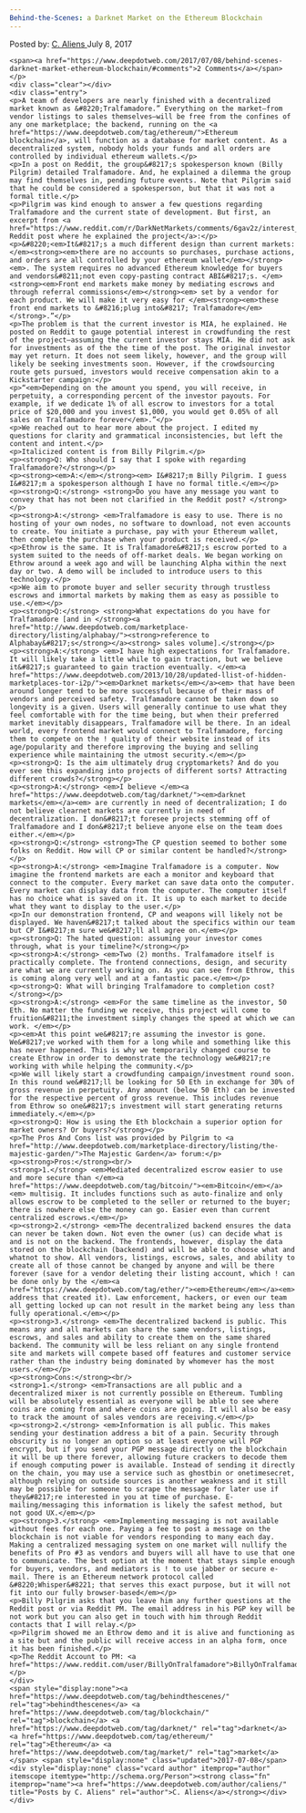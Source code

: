 ```yaml
---
Behind-the-Scenes: a Darknet Market on the Ethereum Blockchain
---
```

<article class="post-listing post-21158 post type-post status-publish format-standard has-post-thumbnail hentry  tag-behindthescenes tag-blockchain tag-darknet tag-ethereum tag-market">
    <div class="post-inner">
        <span>Posted by: <a href="https://www.deepdotweb.com/author/caliens/" title="">C. Aliens </a></span>
    <span>July 8, 2017</span>
    
    <span><a href="https://www.deepdotweb.com/2017/07/08/behind-scenes-darknet-market-ethereum-blockchain/#comments">2 Comments</a></span>
    </p>
    <div class="clear"></div>
    <div class="entry">
    <p>A team of developers are nearly finished with a decentralized market known as &#8220;Tralfamadore.” Everything on the market—from vendor listings to sales themselves—will be free from the confines of any one marketplace; the backend, running on the <a href="https://www.deepdotweb.com/tag/ethereum/">Ethereum blockchain</a>, will function as a database for market content. As a decentralized system, nobody holds your funds and all orders are controlled by individual ethereum wallets.</p>
    <p>In a post on Reddit, the group&#8217;s spokesperson known (Billy Pilgrim) detailed Tralfamadore. And, he explained a dilemma the group may find themselves in, pending future events. Note that Pilgrim said that he could be considered a spokesperson, but that it was not a formal title.</p>
    <p>Pilgrim was kind enough to answer a few questions regarding Tralfamadore and the current state of development. But first, an excerpt from <a href="https://www.reddit.com/r/DarkNetMarkets/comments/6gav2z/interest_in_crowdfunding_for_tralfamadore_a/">the Reddit post where he explained the project</a>:</p>
    <p>&#8220;<em>It&#8217;s a much different design than current markets: </em><strong><em>there are no accounts so purchases, purchase actions, and orders are all controlled by your ethereum wallet</em></strong><em>. The system requires no advanced Ethereum knowledge for buyers and vendors&#8211;not even copy-pasting contract ABI&#8217;s. </em><strong><em>Front end markets make money by mediating escrows and through referral commissions</em></strong><em> set by a vendor for each product. We will make it very easy for </em><strong><em>these front end markets to &#8216;plug into&#8217; Tralfamadore</em></strong>.”</p>
    <p>The problem is that the current investor is MIA, he explained. He posted on Reddit to gauge potential interest in crowdfunding the rest of the project—assuming the current investor stays MIA. He did not ask for investments as of the the time of the post. The original investor may yet return. It does not seem likely, however, and the group will likely be seeking investments soon. However, if the crowdsourcing route gets pursued, investors would receive compensation akin to a Kickstarter campaign:</p>
    <p>“<em>Depending on the amount you spend, you will receive, in perpetuity, a corresponding percent of the investor payouts. For example, if we dedicate 1% of all escrow to investors for a total price of $20,000 and you invest $1,000, you would get 0.05% of all sales on Tralfamadore forever</em>.”</p>
    <p>We reached out to hear more about the project. I edited my questions for clarity and grammatical inconsistencies, but left the content and intent.</p>
    <p>Italicized content is from Billy Pilgrim.</p>
    <p><strong>Q: Who should I say that I spoke with regarding Tralfamadore?</strong></p>
    <p><strong><em>A:</em></strong><em> I&#8217;m Billy Pilgrim. I guess I&#8217;m a spokesperson although I have no formal title.</em></p>
    <p><strong>Q:</strong> <strong>Do you have any message you want to convey that has not been not clarified in the Reddit post? </strong></p>
    <p><strong>A:</strong> <em>Tralfamadore is easy to use. There is no hosting of your own nodes, no software to download, not even accounts to create. You initiate a purchase, pay with your Ethereum wallet, then complete the purchase when your product is received.</p>
    <p>Ethrow is the same. It is Tralfamadore&#8217;s escrow ported to a system suited to the needs of off-market deals. We began working on Ethrow around a week ago and will be launching Alpha within the next day or two. A demo will be included to introduce users to this technology.</p>
    <p>We aim to promote buyer and seller security through trustless escrows and immortal markets by making them as easy as possible to use.</em></p>
    <p><strong>Q:</strong> <strong>What expectations do you have for Tralfamadore [and in </strong><a href="http://www.deepdotweb.com/marketplace-directory/listing/alphabay/"><strong>reference to Alphabay&#8217;s</strong></a><strong> sales volume].</strong></p>
    <p><strong>A:</strong> <em>I have high expectations for Tralfamadore. It will likely take a little while to gain traction, but we believe it&#8217;s guaranteed to gain traction eventually. </em><a href="https://www.deepdotweb.com/2013/10/28/updated-llist-of-hidden-marketplaces-tor-i2p/"><em>Darknet markets</em></a><em> that have been around longer tend to be more successful because of their mass of vendors and perceived safety. Tralfamadore cannot be taken down so longevity is a given. Users will generally continue to use what they feel comfortable with for the time being, but when their preferred market inevitably disappears, Tralfamadore will be there. In an ideal world, every frontend market would connect to Tralfamadore, forcing them to compete on the ! quality of their website instead of its age/popularity and therefore improving the buying and selling experience while maintaining the utmost security.</em></p>
    <p><strong>Q: Is the aim ultimately drug cryptomarkets? And do you ever see this expanding into projects of different sorts? Attracting different crowds?</strong></p>
    <p><strong>A:</strong> <em>I believe </em><a href="https://www.deepdotweb.com/tag/darknet/"><em>darknet markets</em></a><em> are currently in need of decentralization; I do not believe clearnet markets are currently in need of decentralization. I don&#8217;t foresee projects stemming off of Tralfamadore and I don&#8217;t believe anyone else on the team does either.</em></p>
    <p><strong>Q:</strong> <strong>The CP question seemed to bother some folks on Reddit. How will CP or similar content be handled?</strong></p>
    <p><strong>A:</strong> <em>Imagine Tralfamadore is a computer. Now imagine the frontend markets are each a monitor and keyboard that connect to the computer. Every market can save data onto the computer. Every market can display data from the computer. The computer itself has no choice what is saved on it. It is up to each market to decide what they want to display to the user.</p>
    <p>In our demonstration frontend, CP and weapons will likely not be displayed. We haven&#8217;t talked about the specifics within our team but CP I&#8217;m sure we&#8217;ll all agree on.</em></p>
    <p><strong>Q: The hated question: assuming your investor comes through, what is your timeline?</strong></p>
    <p><strong>A:</strong> <em>Two (2) months. Tralfamadore itself is practically complete. The frontend connections, design, and security are what we are currently working on. As you can see from Ethrow, this is coming along very well and at a fantastic pace.</em></p>
    <p><strong>Q: What will bringing Tralfamadore to completion cost?</strong></p>
    <p><strong>A:</strong> <em>For the same timeline as the investor, 50 Eth. No matter the funding we receive, this project will come to fruition&#8211;the investment simply changes the speed at which we can work. </em></p>
    <p><em>At this point we&#8217;re assuming the investor is gone. We&#8217;ve worked with them for a long while and something like this has never happened. This is why we temporarily changed course to create Ethrow in order to demonstrate the technology we&#8217;re working with while helping the community.</p>
    <p>We will likely start a crowdfunding campaign/investment round soon. In this round we&#8217;ll be looking for 50 Eth in exchange for 30% of gross revenue in perpetuity. Any amount (below 50 Eth) can be invested for the respective percent of gross revenue. This includes revenue from Ethrow so one&#8217;s investment will start generating returns immediately.</em></p>
    <p><strong>Q: How is using the Eth blockchain a superior option for market owners? Or buyers?</strong></p>
    <p>The Pros And Cons list was provided by Pilgrim to <a href="http://www.deepdotweb.com/marketplace-directory/listing/the-majestic-garden/">The Majestic Garden</a> forum:</p>
    <p><strong>Pros:</strong><br/>
    <strong>1.</strong> <em>Mediated decentralized escrow easier to use and more secure than </em><a href="https://www.deepdotweb.com/tag/bitcoin/"><em>Bitcoin</em></a><em> multisig. It includes functions such as auto-finalize and only allows escrow to be completed to the seller or returned to the buyer; there is nowhere else the money can go. Easier even than current centralized escrows.</em></p>
    <p><strong>2.</strong> <em>The decentralized backend ensures the data can never be taken down. Not even the owner (us) can decide what is and is not on the backend. The frontends, however, display the data stored on the blockchain (backend) and will be able to choose what and whatnot to show. All vendors, listings, escrows, sales, and ability to create all of those cannot be changed by anyone and will be there forever (save for a vendor deleting their listing account, which ! can be done only by the </em><a href="https://www.deepdotweb.com/tag/ether/"><em>Ethereum</em></a><em> address that created it). Law enforcement, hackers, or even our team all getting locked up can not result in the market being any less than fully operational.</em></p>
    <p><strong>3.</strong> <em>The decentralized backend is public. This means any and all markets can share the same vendors, listings, escrows, and sales and ability to create them on the same shared backend. The community will be less reliant on any single frontend site and markets will compete based off features and customer service rather than the industry being dominated by whomever has the most users.</em></p>
    <p><strong>Cons:</strong><br/>
    <strong>1.</strong> <em>Transactions are all public and a decentralized mixer is not currently possible on Ethereum. Tumbling will be absolutely essential as everyone will be able to see where coins are coming from and where coins are going. It will also be easy to track the amount of sales vendors are receiving.</em></p>
    <p><strong>2.</strong> <em>Information is all public. This makes sending your destination address a bit of a pain. Security through obscurity is no longer an option so at least everyone will PGP encrypt, but if you send your PGP message directly on the blockchain it will be up there forever, allowing future crackers to decode them if enough computing power is available. Instead of sending it directly on the chain, you may use a service such as ghostbin or onetimesecret, although relying on outside sources is another weakness and it still may be possible for someone to scrape the message for later use if they&#8217;re interested in you at time of purchase. E-mailing/messaging this information is likely the safest method, but not good UX.</em></p>
    <p><strong>3.</strong> <em>Implementing messaging is not available without fees for each one. Paying a fee to post a message on the blockchain is not viable for vendors responding to many each day. Making a centralized messaging system on one market will nullify the benefits of Pro #3 as vendors and buyers will all have to use that one to communicate. The best option at the moment that stays simple enough for buyers, vendors, and mediators is ! to use jabber or secure e-mail. There is an Ethereum network protocol called &#8220;Whisper&#8221; that serves this exact purpose, but it will not fit into our fully browser-based</em></p>
    <p>Billy Pilgrim asks that you leave him any further questions at the Reddit post or via Reddit PM. The email address in his PGP key will be not work but you can also get in touch with him through Reddit contacts that I will relay.</p>
    <p>Pilgrim showed me an Ethrow demo and it is alive and functioning as a site but and the public will receive access in an alpha form, once it has been finished.</p>
    <p>The Reddit Account to PM: <a href="https://www.reddit.com/user/BillyOnTralfamadore">BillyOnTralfamadore</a></p>
    </div>
    <span style="display:none"><a href="https://www.deepdotweb.com/tag/behindthescenes/" rel="tag">behindthescenes</a> <a href="https://www.deepdotweb.com/tag/blockchain/" rel="tag">blockchain</a> <a href="https://www.deepdotweb.com/tag/darknet/" rel="tag">darknet</a> <a href="https://www.deepdotweb.com/tag/ethereum/" rel="tag">Ethereum</a> <a href="https://www.deepdotweb.com/tag/market/" rel="tag">market</a></span> <span style="display:none" class="updated">2017-07-08</span>
    <div style="display:none" class="vcard author" itemprop="author" itemscope itemtype="http://schema.org/Person"><strong class="fn" itemprop="name"><a href="https://www.deepdotweb.com/author/caliens/" title="Posts by C. Aliens" rel="author">C. Aliens</a></strong></div>
    </div>
</article>

